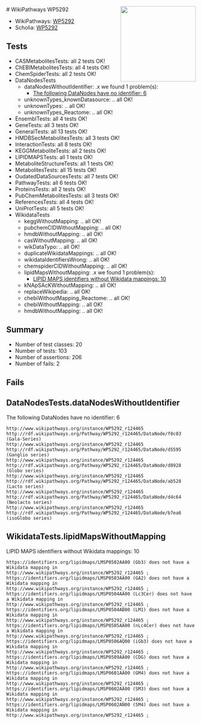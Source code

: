 <img style="float: right; width: 200px" src="https://upload.wikimedia.org/wikipedia/commons/thumb/8/83/Wplogo_with_text_500.png/640px-Wplogo_with_text_500.png" />
# WikiPathways WP5292

* WikiPathways: [WP5292](https://new.wikipathways.org/pathways/WP5292)
* Scholia: [WP5292](https://scholia.toolforge.org/wikipathways/WP5292)
## Tests
* CASMetabolitesTests: all 2 tests OK!
* ChEBIMetabolitesTests: all 4 tests OK!
* ChemSpiderTests: all 2 tests OK!
* DataNodesTests
    * dataNodesWithoutIdentifier: .x we found 1 problem(s):
        * [The following DataNodes have no identifier: 6](#d2d32fa5)
    * unknownTypes_knownDatasource: .. all OK!
    * unknownTypes: .. all OK!
    * unknownTypes_Reactome: .. all OK!
* EnsemblTests: all 4 tests OK!
* GeneTests: all 3 tests OK!
* GeneralTests: all 13 tests OK!
* HMDBSecMetabolitesTests: all 3 tests OK!
* InteractionTests: all 8 tests OK!
* KEGGMetaboliteTests: all 2 tests OK!
* LIPIDMAPSTests: all 1 tests OK!
* MetaboliteStructureTests: all 1 tests OK!
* MetabolitesTests: all 15 tests OK!
* OudatedDataSourcesTests: all 7 tests OK!
* PathwayTests: all 6 tests OK!
* ProteinsTests: all 2 tests OK!
* PubChemMetabolitesTests: all 3 tests OK!
* ReferencesTests: all 4 tests OK!
* UniProtTests: all 5 tests OK!
* WikidataTests
    * keggWithoutMapping: .. all OK!
    * pubchemCIDWithoutMapping: .. all OK!
    * hmdbWithoutMapping: .. all OK!
    * casWithoutMapping: .. all OK!
    * wikDataTypo: .. all OK!
    * duplicateWikidataMappings: .. all OK!
    * wikidataIdentifiersWrong: .. all OK!
    * chemspiderCIDWithoutMapping: .. all OK!
    * lipidMapsWithoutMapping: .x we found 1 problem(s):
        * [LIPID MAPS identifiers without Wikidata mappings: 10](#41c16d0f)
    * kNApSAcKWithoutMapping: .. all OK!
    * replaceWikipedia: .. all OK!
    * chebiWithoutMapping_Reactome: .. all OK!
    * chebiWithoutMapping: .. all OK!
    * hmdbWithoutMapping: .. all OK!


## Summary

* Number of test classes: 20
* Number of tests: 103
* Number of assertions: 206
* Number of fails: 2

## Fails

<a name="d2d32fa5" />

## DataNodesTests.dataNodesWithoutIdentifier

The following DataNodes have no identifier: 6
```
http://www.wikipathways.org/instance/WP5292_r124465 http://rdf.wikipathways.org/Pathway/WP5292_r124465/DataNode/f0c03 (Gala-Series)
http://www.wikipathways.org/instance/WP5292_r124465 http://rdf.wikipathways.org/Pathway/WP5292_r124465/DataNode/d5595 (Ganglio series)
http://www.wikipathways.org/instance/WP5292_r124465 http://rdf.wikipathways.org/Pathway/WP5292_r124465/DataNode/d8928 (Globo series)
http://www.wikipathways.org/instance/WP5292_r124465 http://rdf.wikipathways.org/Pathway/WP5292_r124465/DataNode/ab528 (Lacto series)
http://www.wikipathways.org/instance/WP5292_r124465 http://rdf.wikipathways.org/Pathway/WP5292_r124465/DataNode/d4c64 (Neolacto series)
http://www.wikipathways.org/instance/WP5292_r124465 http://rdf.wikipathways.org/Pathway/WP5292_r124465/DataNode/b7ea6 (isoGlobo series)
```

<a name="41c16d0f" />

## WikidataTests.lipidMapsWithoutMapping

LIPID MAPS identifiers without Wikidata mappings: 10
```
https://identifiers.org/lipidmaps/LMSP0502AA00 (Gb3) does not have a Wikidata mapping in http://www.wikipathways.org/instance/WP5292_r124465 ; 
https://identifiers.org/lipidmaps/LMSP0503AA00 (GA2) does not have a Wikidata mapping in http://www.wikipathways.org/instance/WP5292_r124465 ; 
https://identifiers.org/lipidmaps/LMSP0504AA00 (Lc3Cer) does not have a Wikidata mapping in http://www.wikipathways.org/instance/WP5292_r124465 ; 
https://identifiers.org/lipidmaps/LMSP0504AB00 (LM1) does not have a Wikidata mapping in http://www.wikipathways.org/instance/WP5292_r124465 ; 
https://identifiers.org/lipidmaps/LMSP0505AA00 (nLc4Cer) does not have a Wikidata mapping in http://www.wikipathways.org/instance/WP5292_r124465 ; 
https://identifiers.org/lipidmaps/LMSP0506AQ00 (iGb3) does not have a Wikidata mapping in http://www.wikipathways.org/instance/WP5292_r124465 ; 
https://identifiers.org/lipidmaps/LMSP0509AA00 (CDG) does not have a Wikidata mapping in http://www.wikipathways.org/instance/WP5292_r124465 ; 
https://identifiers.org/lipidmaps/LMSP0601AA00 (GM4) does not have a Wikidata mapping in http://www.wikipathways.org/instance/WP5292_r124465 ; 
https://identifiers.org/lipidmaps/LMSP0602AA00 (SM3) does not have a Wikidata mapping in http://www.wikipathways.org/instance/WP5292_r124465 ; 
https://identifiers.org/lipidmaps/LMSP0602AN00 (SM4) does not have a Wikidata mapping in http://www.wikipathways.org/instance/WP5292_r124465 ; 
```

